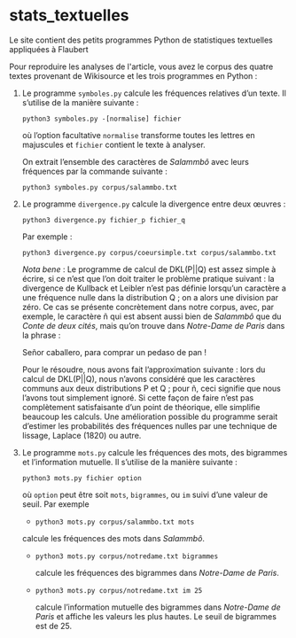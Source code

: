 # stats_textuelles
Le site contient des petits programmes Python de statistiques textuelles appliquées à Flaubert

Pour reproduire les analyses de l'article, vous avez le corpus des quatre textes provenant de Wikisource et les trois programmes en Python :

1. Le programme `symboles.py` calcule les fréquences relatives d’un texte. Il s’utilise de la manière suivante :

    `python3 symboles.py -[normalise] fichier`

    où l’option facultative `normalise` transforme toutes les lettres en majuscules et `fichier` contient le texte à analyser.

    On extrait l’ensemble des caractères de *Salammbô* avec leurs fréquences par la commande suivante :
    
    `python3 symboles.py corpus/salammbo.txt`

2. Le programme `divergence.py` calcule la divergence entre deux œuvres :

    `python3 divergence.py fichier_p fichier_q`

    Par exemple :
    
    `python3 divergence.py corpus/coeursimple.txt corpus/salammbo.txt`

    *Nota bene* : Le programme de calcul de DKL(P||Q) est assez simple à écrire, si ce n’est que l’on doit traiter le problème pratique suivant : la divergence de Kullback et Leibler n’est pas définie lorsqu’un caractère a une fréquence nulle dans la distribution Q ; on a alors une division par zéro. Ce cas se présente concrètement dans notre corpus, avec, par exemple, le caractère ñ qui est absent aussi bien de *Salammbô* que du *Conte de deux cités*, mais qu’on trouve dans *Notre-Dame de Paris* dans la phrase :

    Señor caballero, para comprar un pedaso de pan !

    Pour le résoudre, nous avons fait l’approximation suivante : lors du calcul de DKL(P||Q), nous n’avons considéré que les caractères communs aux deux distributions P et Q ; pour ñ, ceci signifie que nous l’avons tout simplement ignoré. Si cette façon de faire n’est pas complètement satisfaisante d’un point de théorique, elle simplifie beaucoup les calculs. Une amélioration possible du programme serait d’estimer les probabilités des fréquences nulles par une technique de lissage, Laplace (1820) ou autre.
3. Le programme `mots.py` calcule les fréquences des mots, des bigrammes et l’information mutuelle. Il s’utilise de la manière suivante :
    
    `python3 mots.py fichier option`

    où `option` peut être soit `mots`, `bigrammes`, ou `im` suivi d’une valeur de seuil. Par exemple
    *  `python3 mots.py corpus/salammbo.txt mots`

      calcule les fréquences des mots dans *Salammbô*.
    * `python3 mots.py corpus/notredame.txt bigrammes`

      calcule les fréquences des bigrammes dans *Notre-Dame de Paris*.
    * `python3 mots.py corpus/notredame.txt im 25`

    	calcule l’information mutuelle des bigrammes dans *Notre-Dame de Paris* et affiche les valeurs les plus hautes. Le seuil de bigrammes est de 25.
